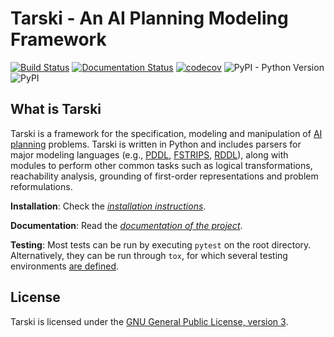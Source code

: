 
# Tarski - An AI Planning Modeling Framework 
[![Build Status](https://travis-ci.com/aig-upf/tarski.svg?branch=master)](https://travis-ci.com/aig-upf/tarski)
[![Documentation Status](https://readthedocs.org/projects/tarski/badge/?version=latest)](https://tarski.readthedocs.io/en/latest/?badge=latest)
[![codecov](https://codecov.io/gh/aig-upf/tarski/branch/master/graph/badge.svg)](https://codecov.io/gh/aig-upf/tarski)
![PyPI - Python Version](https://img.shields.io/pypi/pyversions/tarski.svg?style=popout)
![PyPI](https://img.shields.io/pypi/v/tarski.svg?style=popout)


## What is Tarski
Tarski is a framework for the specification, modeling and manipulation of 
[AI planning](https://en.wikipedia.org/wiki/Automated_planning_and_scheduling) problems.
Tarski is written in Python and includes parsers for major modeling languages
(e.g., [PDDL](https://en.wikipedia.org/wiki/Planning_Domain_Definition_Language),
[FSTRIPS](https://dl.acm.org/citation.cfm?id=566359),
[RDDL](https://en.wikipedia.org/wiki/Planning_Domain_Definition_Language#RDDL)), 
along with modules to perform other common tasks such as logical transformations,
reachability analysis, grounding of first-order representations and problem reformulations.


**Installation**: Check the [*installation instructions*](docs/installation.md).

**Documentation**: Read the [*documentation of the project*](https://tarski.readthedocs.io).

**Testing**: Most tests can be run by executing `pytest` on the root directory.
Alternatively, they can be run through `tox`, for which several testing environments [are defined](tox.ini).

## License
Tarski is licensed under the [GNU General Public License, version 3](LICENSE).
